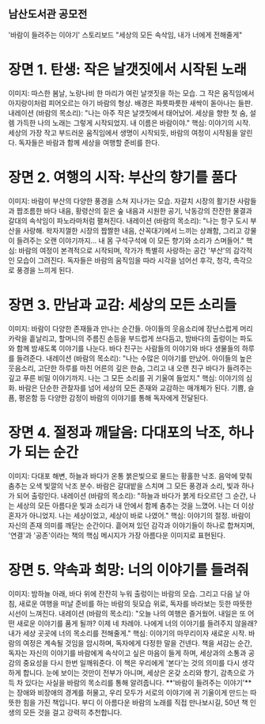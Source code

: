 ## 남산도서관 공모전

'바람이 들려주는 이야기' 스토리보드
"세상의 모든 속삭임, 내가 너에게 전해줄게"
# 장면 1. 탄생: 작은 날갯짓에서 시작된 노래
이미지: 따스한 봄날, 노랑나비 한 마리가 여린 날갯짓을 하는 모습. 그 작은 움직임에서 아지랑이처럼 피어오르는 아기 바람의 형상. 배경은 파릇파릇한 새싹이 돋아나는 들판.
내레이션 (바람의 목소리): "나는 아주 작은 날갯짓에서 태어났어. 세상을 향한 첫 숨, 설렘 가득한 나의 노래는 그렇게 시작되었지. 내 이름은 바람이야."
핵심: 이야기의 시작. 세상의 가장 작고 부드러운 움직임에서 생명이 시작되듯, 바람의 여정이 시작됨을 알린다. 독자들은 바람과 함께 세상을 여행할 준비를 한다.
# 장면 2. 여행의 시작: 부산의 향기를 품다
이미지: 바람이 부산의 다양한 풍경을 스쳐 지나가는 모습. 자갈치 시장의 활기찬 사람들과 짭조름한 바다 내음, 황령산의 짙은 숲 내음과 시원한 공기, 낙동강의 잔잔한 물결과 갈대의 속삭임이 파노라마처럼 펼쳐진다.
내레이션 (바람의 목소리): "나는 항구 도시 부산을 사랑해. 왁자지껄한 시장의 짭짤한 내음, 산꼭대기에서 느끼는 상쾌함, 그리고 강물이 들려주는 오랜 이야기까지... 내 몸 구석구석에 이 모든 향기와 소리가 스며들어."
핵심: 바람의 여정이 본격적으로 시작되며, 작가가 특별히 사랑하는 공간 '부산'의 감각적인 모습이 그려진다. 독자들은 바람의 움직임을 따라 시각을 넘어선 후각, 청각, 촉각으로 풍경을 느끼게 된다.
# 장면 3. 만남과 교감: 세상의 모든 소리들
이미지: 바람이 다양한 존재들과 만나는 순간들. 아이들의 웃음소리에 장난스럽게 머리카락을 흩날리고, 할머니의 주름진 손등을 부드럽게 쓰다듬고, 밤바다의 출렁이는 파도와 함께 밤새도록 이야기를 나눈다. 바다 친구는 사람들의 이야기와 바다 생물들의 하루를 들려준다.
내레이션 (바람의 목소리): "나는 수많은 이야기를 만났어. 아이들의 높은 웃음소리, 고단한 하루를 마친 어른의 깊은 한숨, 그리고 내 오랜 친구 바다가 들려주는 깊고 푸른 비밀 이야기까지. 나는 그 모든 소리를 귀 기울여 들었지."
핵심: 이야기의 심화. 바람은 단순한 관찰자를 넘어 세상의 모든 존재와 교감하는 매개체가 된다. 기쁨, 슬픔, 평온함 등 다양한 감정이 바람의 이야기를 통해 독자에게 전달된다.
# 장면 4. 절정과 깨달음: 다대포의 낙조, 하나가 되는 순간
이미지: 다대포 해변, 하늘과 바다가 온통 붉은빛으로 물드는 황홀한 낙조. 음악에 맞춰 춤추는 오색 빛깔의 낙조 분수. 바람은 갈대밭을 스치며 그 모든 풍경과 소리, 빛과 하나가 되어 출렁인다.
내레이션 (바람의 목소리): "하늘과 바다가 붉게 타오르던 그 순간, 나는 세상의 모든 아름다운 빛과 소리가 내 안에서 함께 춤추는 것을 느꼈어. 나는 더 이상 혼자가 아니었지. 나는 세상이었고, 세상이 바로 나였어."
핵심: 이야기의 절정. 바람이 자신의 존재 의미를 깨닫는 순간이다. 흩어져 있던 감각과 이야기들이 하나로 합쳐지며, '연결'과 '공존'이라는 책의 핵심 메시지가 가장 아름다운 이미지로 표현된다.
# 장면 5. 약속과 희망: 너의 이야기를 들려줘
이미지: 밤하늘 아래, 바다 위에 잔잔히 누워 출렁이는 바람의 모습. 그리고 다음 날 아침, 새로운 여행을 떠날 준비를 하는 바람의 뒷모습 위로, 독자를 바라보는 듯한 따뜻한 시선이 느껴진다.
내레이션 (바람의 목소리): "오늘 나의 여행은 즐거웠어. 내일은 또 어떤 새로운 이야기를 품게 될까? 이제 네 차례야. 나에게 너의 이야기를 들려주지 않을래? 내가 세상 곳곳에 너의 목소리를 전해줄게."
핵심: 이야기의 마무리이자 새로운 시작. 바람의 여정은 계속될 것임을 암시하며, 독자에게 다정한 말을 건넨다. 책을 셔감는 순간, 독자는 자신의 이야기를 바람에게 속삭이고 싶은 마음이 들게 하며, 세상과의 소통과 공감의 중요성을 다시 한번 일깨워준다.
이 책은 우리에게 '본다'는 것의 의미를 다시 생각하게 합니다. 눈에 보이는 것만이 전부가 아니며, 세상은 온갖 소리와 향기, 감촉으로 가득 차 있다는 사실을 바람의 목소리를 통해 알려줍니다.
**'바람이 들려주는 이야기'**는 장애와 비장애의 경계를 허물고, 우리 모두가 서로의 이야기에 귀 기울이게 만드는 따뜻한 힘을 가진 책입니다. 부디 이 아름다운 바람의 노래를 직접 만나보시길, 50년 책 인생의 모든 것을 걸고 강력히 추천합니다.